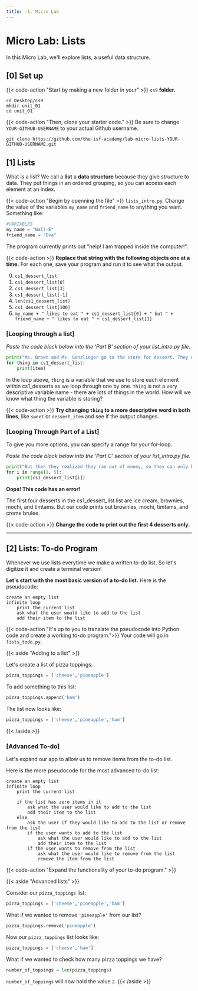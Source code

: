 ```yaml
---
title: -1. Micro Lab 
---
```


# Micro Lab: Lists

In this Micro Lab, we'll explore lists, a useful data structure.

## [0] Set up

{{< code-action "Start by making a new folder in your" >}} `cs9` **folder.**
```shell
cd Desktop/cs9
mkdir unit_01
cd unit_01
```

{{< code-action "Then, clone your starter code." >}} Be sure to change `YOUR-GITHUB-USERNAME` to your actual Github username.
```shell
git clone https://github.com/the-isf-academy/lab-micro-lists-YOUR-GITHUB-USERNAME.git
```

## [1] Lists

What is a list? We call a **list** a **data structure** because they give structure to data. They put things in an ordered grouping, so you can access each element at an index. 


{{< code-action "Begin by openning the file" >}} `lists_intro.py`. Change the value of the variables `my_name` and `friend_name` to anything you want. Something like:

```python
#VARIABLES
my_name = "Wall-E"
friend_name = "Eva"
```
 
The program currently prints out "help! I am trapped inside the computer!".

{{< code-action >}} **Replace that string with the following objects one at a time.** For each one, save your program and run it to see what the output.

0. `cs1_dessert_list`
0. `cs1_dessert_list[0]`
0. `cs1_dessert_list[3]`
0. `cs1_dessert_list[-1]`
0. `len(cs1_dessert_list)`
0. `cs1_dessert_list[100]`
0. `my_name + " likes to eat " + cs1_dessert_list[0] + " but " + friend_name + " likes to eat " + cs1_dessert_list[1]`


### [Looping through a list]

*Paste the code block below into the 'Part B' section of your list_intro.py file.*

```python
print("Ms. Brown and Ms. Genzlinger go to the store for dessert. They decide to buy...")
for thing in cs1_dessert_list:
    print(item)
```

In the loop above, `thing` is a variable that we use to store each element within cs1_desserts as we loop through one by one. `thing` is not a very descriptive variable name - there are lots of things in the world. How will we know what thing the variable is storing?

{{< code-action >}} **Try changing `thing` to a more descriptive word in both lines**, like `sweet` or `dessert_item` and see if the output changes.


### [Looping Through Part of a List]
To give you more options, you can specify a range for your for-loop.

*Paste the code block below into the 'Part C' section of your list_intro.py file.*


```python
print("But then they realized they ran out of money, so they can only buy 4 desserts. They decide to buy...")
for i in range(1, 5):
    print(cs1_dessert_list[i])
```

**Oops! This code has an error!**

The first four desserts in the cs1_dessert_list list are ice cream, brownies, mochi, and timtams.
But our code prints out brownies, mochi, timtams, and creme brulee. 

{{< code-action >}} **Change the code to print out the first 4 desserts only.**

<hr>


## [2] Lists: To-do Program

Whenever we use lists everytime we make a written to-do list. So let's digitize it and create a terminal version!

**Let's start with the most basic version of a to-do list.** Here is the pseudocode:
```
create an empty list
infinite loop
    print the current list
    ask what the user would like to add to the list 
    add their item to the list
```

{{< code-action "It's up to you to translate the pseudocode into Python code and create a working to-do program.">}} Your code will go in `lists_todo.py`.

{{< aside "Adding to a list" >}}

Let's create a list of pizza toppings:
```python
pizza_toppings = ['cheese','pineapple']
```

To add something to this list:
```python
pizza_toppings.append('ham')
```

The list now looks like:
```python
pizza_toppings = ['cheese','pineapple','ham']
```
{{< /aside >}}

### [Advanced To-do]

Let's expand our app to allow us to remove items from the to-do list.

Here is the more pseudocode for the most advanced to-do list: 

```
create an empty list
infinite loop
    print the current list

    if the list has zero items in it
        ask what the user would like to add to the list 
        add their item to the list
    else
        ask the user if they would like to add to the list or remove from the list
        if the user wants to add to the list
            ask what the user would like to add to the list 
            add their item to the list
        if the user wants to remove from the list
            ask what the user would like to remove from the list
            remove the item from the list
```
{{< code-action "Expand the functionality of your to-do program." >}} 


{{< aside "Advanced lists" >}}

Consider our `pizza_toppings` list:
```python
pizza_toppings = ['cheese','pineapple','ham']
```

What if we wanted to remove `'pineapple'` from our list?
```python
pizza_toppings.remove('pineapple')
```

Now our `pizza_toppings` list looks like:
```python
pizza_toppings = ['cheese','ham']
```

What if we wanted to check how many pizza toppings we have? 
```python
number_of_toppings = len(pizza_toppings)
```

`number_of_toppings` will now hold the value `2`.
{{< /aside >}}


<!-- ## [2] Dictionaries

Now that you know about lists, which are a great way to store things that naturally come one after another, like subway stops on a subway line, or homework assignments in a class. 

The structure of a list works well for things that have a natural order (like zodiac cycles), but what about things that don't have a natural order to them?

A **dictionary** is another kind of data structure that is useful for information that does not have a natural order. **Dictionaries connect keys to values**. For each unique key (for example, an animal name like `'pig'`), a dictionary stores a unique value (like a translation `猪`). 

<br>


```python
animal_dict = {
"rat": "鼠",
"ox": "牛",
"tiger": "虎",
"rabbit": "兔",
"dragon": "龙",
"snake": "蛇",
"horse": "马",
"sheep": "羊",
"monkey": "猴",
"rooster": "鸡",
"dog": "狗",
"pig": "猪"
}
```


<br>


{{< code-action >}} Read the function `my_zodiac_year` in `dictionaries_introduction.py`
- Open a Python shell and import `my_zodiac_year` from `dictionaries_introduction.py`

- Run the `my_zodiac_year` function passing in your birth year as the argument

```shell
> python3 
>>> from dictionaries_introduction import my_zodiac_year
>>> my_zodiac_year(1995)
I was born in the year of the pig.
```

Let's add the Chinese translation the English Sentence "I was born in the year of the ________" to the `my_zodiac_year` function. 

{{< code-action >}} Below the `print` statement in the `my_zodiac_year` function of `dictionaries_introduction.py`, print the Chinese translation. Use the `animal_dict` dictionary to access the character for your `birth_year_animal`. 

**Values in a dictionary are accessed via the key.** For example:
```shell
> python3 
>>> from dictionaries_introduction import animal_dict
>>> animal_dict['dog']
'狗'
```

{{< code-action >}} Open a new python shell and import and run the `my_zodiac_year` function again with your new code. Now you should see something like:

```shell
>>> from dictionaries import my_zodiac_year
>>> my_zodiac_year(1995)
I was born in the year of the pig.
我出生在猪年
```


## B: Dictionaries in action

Dictionaries can be used to show one-to-one relationships like how capitals are connected countries, how students are connected to grade levels, or how books are connected to authors. 

Often we use dictionaries to describe properties of an object. A hero in an adventure game is defined in `PART B`:

```python
def create_character_traits():
    return {
        "courage": 8,
        "beauty": 4,
        "strength": 7,
        "empathy": 5
    }
```

{{< code-action >}} Open a python shell and import the `describe_character` and `create_character_traits` functions from the `dictionaries.py` file. Create a `character_traits` dictionary using the `create_character_traits` function and run the `describe_character` function:

```shell
>>> from dictionaries import describe_character, create_character_traits
>>> character_traits = create_character_traits()
>>> describe_character(character_traits)
You are foolhardy.
```

You can loop through a `dict` in almost the same way you can loop through a list:

```shell
>>> for trait, value in character_traits.items():
...     print("You have a {} value of {}.".format(trait, value))
You have a courage value of 8.
You have a beauty value of 4.
You have a strength value of 7.
You have a empathy value of 5.
```
 -->
